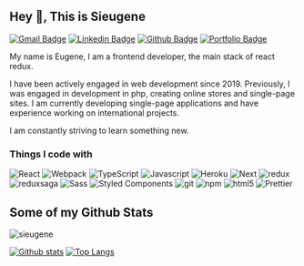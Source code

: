 ## Hey 👋, This is Sieugene
[![Gmail Badge](https://img.shields.io/badge/-sieugene@mail.ru-c14438?style=flat&logo=Gmail&logoColor=white&link=mailto:sieugene@mail.ru)](mailto:sieugene@mail.ru) 
[![Linkedin Badge](https://img.shields.io/badge/-https://www.linkedin.com/in/sieugene-0072b1?style=flat&logo=Linkedin&logoColor=white&link=https://www.linkedin.com/in/https://www.linkedin.com/in/sieugene/)](https://www.linkedin.com/in/https://www.linkedin.com/in/sieugene/) [![Github Badge](https://img.shields.io/badge/-sieugene-grey?style=flat&logo=github&logoColor=white&link=https://github.com/sieugene/)](https://www.github.com/sieugene/) [![Portfolio Badge](https://img.shields.io/badge/portfolio-web-blue?style=flat&link=https://sieugene.vercel.app//)](https://sieugene.vercel.app//) <p align='left'>My name is Eugene, I am a frontend developer, the main stack of react redux.

I have been actively engaged in web development since 2019. Previously, I was engaged in development in php, creating online stores and single-page sites. I am currently developing single-page applications and have experience working on international projects.

I am constantly striving to learn something new.</p>
<h3>Things I code with</h3>
<p>
  <img alt="React" src="https://img.shields.io/badge/-React-45b8d8?style=flat-square&logo=react&logoColor=white" />
  <img alt="Webpack" src="https://img.shields.io/badge/-Webpack-8DD6F9?style=flat-square&logo=webpack&logoColor=white" /> 
  <img alt="TypeScript" src="https://img.shields.io/badge/-TypeScript-007ACC?style=flat-square&logo=typescript&logoColor=white" />
    <img alt="Javascript" src=" https://img.shields.io/badge/-Javascript-dada03?style=flat-square&logo=Javascript&logoColor=black" />
  <img alt="Heroku" src="https://img.shields.io/badge/-Heroku-430098?style=flat-square&logo=heroku&logoColor=white" />
  <img alt="Next" src="https://img.shields.io/badge/-Next-434242?style=flat-square&logo=Next.js&logoColor=white" />
  <img alt="redux" src="https://img.shields.io/badge/-Redux-764ABC?style=flat-square&logo=redux&logoColor=white" />
    <img alt="reduxsaga" src=" https://img.shields.io/badge/-reduxsaga-white?style=flat-square&logo=Redux-saga&logoColor=86d46b" />
  <img alt="Sass" src="https://img.shields.io/badge/-Sass-CC6699?style=flat-square&logo=sass&logoColor=white" />
  <img alt="Styled Components" src="https://img.shields.io/badge/-Styled_Components-db7092?style=flat-square&logo=styled-components&logoColor=white" />
  <img alt="git" src="https://img.shields.io/badge/-Git-F05032?style=flat-square&logo=git&logoColor=white" />
  <img alt="npm" src="https://img.shields.io/badge/-NPM-CB3837?style=flat-square&logo=npm&logoColor=white" />
  <img alt="html5" src="https://img.shields.io/badge/-HTML5-E34F26?style=flat-square&logo=html5&logoColor=white" />
  <img alt="Prettier" src="https://img.shields.io/badge/-Prettier-F7B93E?style=flat-square&logo=prettier&logoColor=white" />
</p>

## Some of my Github Stats

<p align=left> <img src=https://komarev.com/ghpvc/?username=sieugene alt=sieugene /> </p>

[![Github stats](https://github-readme-stats.vercel.app/api?username=sieugene&show_icons=true&include_all_commits=true)](https://github.com/sieugene/github-readme-stats)
[![Top Langs](https://github-readme-stats.vercel.app/api/top-langs/?username=sieugene&layout=compact)](https://github.com/sieugene/github-readme-stats)

